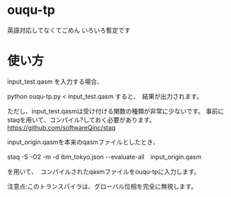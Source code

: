 # ouqu-tp

英語対応してなくてごめん
いろいろ暫定です

# 使い方

input_test.qasm を入力する場合、

python ouqu-tp.py < input_test.qasm
すると、　結果が出力されます。

ただし、input_test.qasmは受け付ける関数の種類が非常に少ないです。
事前にstaqを用いて、コンパイル?しておく必要があります。
https://github.com/softwareQinc/staq

input_origin.qasmを本来のqasmファイルとしたとき、

staq -S -O2 -m -d ibm_tokyo.json --evaluate-all　input_origin.qasm

を用いて、　コンパイルされたqasmファイルをouqu-tpに入力します。


注意点:このトランスパイラは、グローバル位相を完全に無視します。
